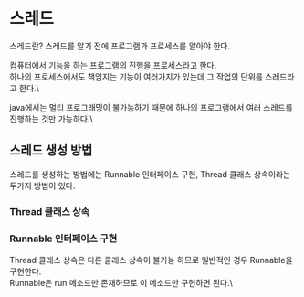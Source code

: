 # 스레드
스레드란? 스레드를 알기 전에 프로그램과 프로세스를 알아야 한다.

컴퓨터에서 기능을 하는 프로그램의 진행을 프로세스라고 한다.\
하나의 프로세스에서도 책임지는 기능이 여러가지가 있는데 그 작업의 단위를 스레드라고 한다.\

java에서는 멀티 프로그래밍이 불가능하기 때문에 하나의 프로그램에서 여러 스레드를 진행하는 것만 가능하다.\
## 스레드 생성 방법
스레드를 생성하는 방법에는 Runnable 인터페이스 구현, Thread 클래스 상속이라는 두가지 방법이 있다.

### Thread 클래스 상속

### Runnable 인터페이스 구현
Thread 클래스 상속은 다른 클래스 상속이 불가능 하므로 일반적인 경우 Runnable을 구현한다.\
Runnable은 run 메소드만 존재하므로 이 메소드만 구현하면 된다.\



